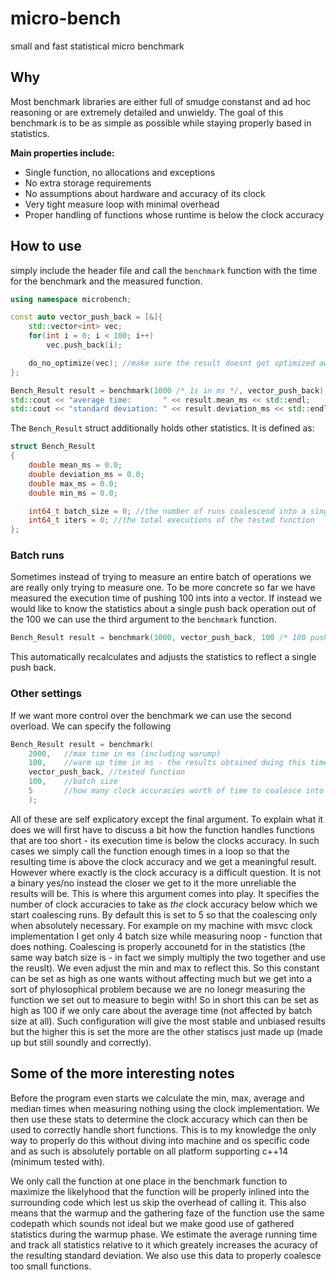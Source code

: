 # micro-bench
small and fast statistical micro benchmark

## Why
Most benchmark libraries are either full of smudge constanst and ad hoc reasoning or are extremely detailed and unwieldy. The goal of this benchmark is to be as simple as possible while staying properly based in statistics.

**Main properties include:**
- Single function, no allocations and exceptions
- No extra storage requirements
- No assumptions about hardware and accuracy of its clock
- Very tight measure loop with minimal overhead
- Proper handling of functions whose runtime is below the clock accuracy

## How to use
simply include the header file and call the `benchmark` function with the time for the benchmark and the measured function.

```cpp
using namespace microbench;

const auto vector_push_back = [&]{
    std::vector<int> vec;
    for(int i = 0; i < 100; i++)
        vec.push_back(i);

    do_no_optimize(vec); //make sure the result doesnt get optimized away
};

Bench_Result result = benchmark(1000 /* 1s in ms */, vector_push_back);
std::cout << "average time:       " << result.mean_ms << std::endl;
std::cout << "standard deviation: " << result.deviation_ms << std::endl;
```

The `Bench_Result` struct additionally holds other statistics. It is defined as:

```cpp
struct Bench_Result
{
    double mean_ms = 0.0;
    double deviation_ms = 0.0;
    double max_ms = 0.0;
    double min_ms = 0.0;

    int64_t batch_size = 0; //the number of runs coalescend into a single batch (see below for more info)
    int64_t iters = 0; //the total executions of the tested function
};
```
### Batch runs
Sometimes instead of trying to measure an entire batch of operations we are really only trying to measure one. To be more concrete so far we have measured the execution time of pushing 100 ints into a vector. If instead we would like to know the statistics about a single push back operation out of the 100 we can use the third argument to the `benchmark` function.
```cpp
Bench_Result result = benchmark(1000, vector_push_back, 100 /* 100 push back runs per function call*/);
```
This automatically recalculates and adjusts the statistics to reflect a single push back.

### Other settings

If we want more control over the benchmark we can use the second overload. We can specify the following
```cpp
Bench_Result result = benchmark(
    2000,   //max time in ms (including warump)
    100,    //warm up time in ms - the results obtained duing this time are discarted
    vector_push_back, //tested function
    100,    //batch size
    5       //how many clock accuracies worth of time to coalesce into a single run (see below for further explanaition)
    );
```
All of these are self explicatory except the final argument. To explain what it does we will first have to discuss a bit how the function handles functions that are too short - its execution time is below the clocks accuracy. In such cases we simply call the function enough times in a loop so that the resulting time is above the clock accuracy and we get a meaningful result. However where exactly is the clock accuracy is a difficult question. It is not a binary yes/no instead the closer we get to it the more unreliable the results will be. This is where this argument comes into play. It specifies the number of clock accuracies to take as *the* clock accuracy below which we start coalescing runs. By default this is set to 5 so that the coalescing only when absolutely necessary. For example on my machine with msvc clock implementation I get only 4 batch size while measuring noop - function that does nothing. Coalescing is properly accounetd for in the statistics (the same way batch size is - in fact we simply multiply the two together and use the reuslt). We even adjust the min and max to reflect this. So this constant can be set as high as one wants without affecting much but we get into a sort of phylosophical problem because we are no lonegr measuring the function we set out to measure to begin with! So in short this can be set as high as 100 if we only care about the average time (not affected by batch size at all). Such configuration will give the most stable and unbiased results but the higher this is set the more are the other statiscs just made up (made up but still soundly and correctly).

## Some of the more interesting notes

Before the program even starts we calculate the min, max, average and median times when measuring nothing using the clock implementation. We then use these stats to determine the clock accuracy which can then be used to correctly handle short functions. This is to my knowledge the only way to properly do this without diving into machine and os specific code and as such is absolutely portable on all platform supporting c++14 (minimum tested with).

We only call the function at one place in the benchmark function to maximize the likelyhood that the function will be properly inlined into the surrounding code which lest us skip the overhead of calling it. This also means that the warmup and the gathering faze of the function use the same codepath which sounds not ideal but we make good use of gathered statistics during the warmup phase. We estimate the average running time and track all statistics relative to it which greately increases the acuracy of the resulting standard deviation. We also use this data to properly coalesce too small functions. 
